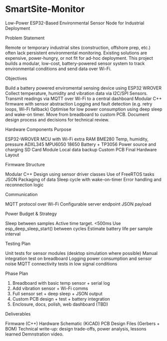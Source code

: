 # SmartSite-Monitor
 Low-Power ESP32-Based Environmental Sensor Node for Industrial Deployment


Problem Statement

Remote or temporary industrial sites (construction, offshore prep, etc.) often lack persistent environmental monitoring. Existing solutions are expensive, power-hungry, or not fit for ad-hoc deployment. This project builds a modular, low-cost, battery-powered sensor system to track environmental conditions and send data over Wi-Fi.

Objectives

Build a battery powered enviromental sensing device using ESP32 WROVER
Collect temperature, humidity and vibration data via I2C/SPI Sensors.
Transmit readings via MQTT over Wi-Fi to a central dashboard
Modular C++ firmware with sensor abstraction
Logging and fault detection (e.g. retry loops, Wi-Fi fallback)
Optimise for low power consumption using deep sleep and wake-on timer.
Move from breadboard to custom PCB.
Document design process and decisions for technical review.

Hardware Components    Purpose

ESP32-WROVER           MCU with Wi-Fi extra RAM
BME280                 Temp, humidity, pressure
ADXL345                MPU6050
18650 Battery + TP3056 Power source and charging
SD Card Module         Local data backup
Custom PCB             Final Hardware Layout

Firmware Structure

Modular C++ Design using sensor driver classes
Use of FreeRTOS tasks
JSON Packaging of data
Sleep cycle with wake-on-timer
Error handling and reconnection logic

Communication

MQTT protocol over Wi-Fi
Configurable server endpoint
JSON payload

Power Budget & Strategy

Sleep between samples
Active time target. <500ms
Use esp_deep_sleep_start() between cycles
Estimate battery life per sample interval

Testing Plan

Unit tests for sensor modules (desktop simulation where possible)
Manual integration test on breadboard
Logging power consumption and sensor noise
MQTT connectivity tests in low signal conditions

Phase Plan

1. Breadboard with basic temp sensor + serial log
2. Add vibration sensor + Wi-Fi comms
3. Full sensor set + deep sleep + JSON output
4. Custom PCB design + test + battery integration
5. Enclosure, docs, polish, web dashboard (TBD)

Deliverables 

Firmware (C++)
Hardware Schematic (KiCAD)
PCB Design Files (Gerbers + BOM)
Technical write-up: design trade-offs, power analysis, lessons learned
Demnstration video.

